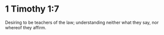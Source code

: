 # 1 Timothy 1:7

Desiring to be teachers of the law; understanding neither what they say, nor whereof they affirm.